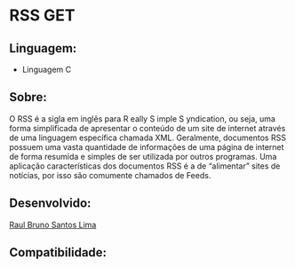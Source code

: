 # RSS GET

## Linguagem:
- Linguagem C

## Sobre:

O RSS é a sigla em inglês para R eally S imple S yndication, ou seja, uma forma simplificada de apresentar o conteúdo de um site de internet através de uma linguagem específica chamada XML. Geralmente, documentos RSS possuem uma vasta quantidade de informações de uma página de internet de forma resumida e simples de ser utilizada por outros programas. Uma aplicação características dos documentos RSS é a de “alimentar” sites de notícias, por isso são comumente chamados de Feeds.

## Desenvolvido:
[Raul Bruno Santos Lima](https://github.com/RaulLima2)

## Compatibilidade:

